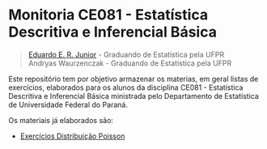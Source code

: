 # Monitoria CE081 - Estatística Descritiva e Inferencial Básica #

> [Eduardo E. R. Junior](http://jreduardo.github.io/) - Graduando de
> Estatística pela UFPR  
> Andryas Waurzenczak - Graduando de Estatística pela UFPR  

Este repositório tem por objetivo armazenar os materias, em geral listas
de exercícios, elaborados para os alunos da disciplina CE081 -
Estatística Descritiva e Inferencial Básica ministrada pelo Departamento
de Estatística de Universidade Federal do Paraná.

Os materiais já elaborados são:

 - [Exercícios Distribuição Poisson](https://github.com/JrEduardo/monitoria-ce081/blob/master/lista01.pdf)
